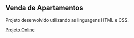 ## Venda de Apartamentos


Projeto desenvolvido utilizando as linguagens HTML e CSS.


[Projeto Online](https://mgomesr.github.io/venda-de-apartamentos/)
